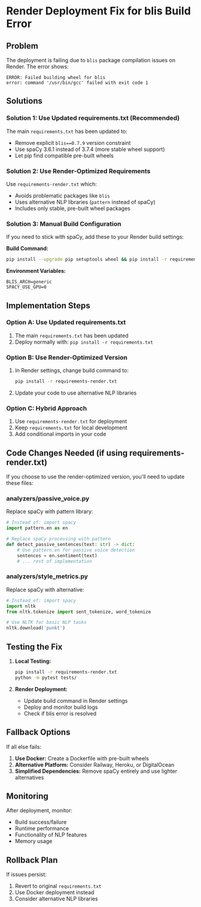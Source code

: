 # Render Deployment Fix for blis Build Error

## Problem
The deployment is failing due to `blis` package compilation issues on Render. The error shows:
```
ERROR: Failed building wheel for blis
error: command '/usr/bin/gcc' failed with exit code 1
```

## Solutions

### Solution 1: Use Updated requirements.txt (Recommended)
The main `requirements.txt` has been updated to:
- Remove explicit `blis==0.7.9` version constraint
- Use spaCy 3.6.1 instead of 3.7.4 (more stable wheel support)
- Let pip find compatible pre-built wheels

### Solution 2: Use Render-Optimized Requirements
Use `requirements-render.txt` which:
- Avoids problematic packages like `blis`
- Uses alternative NLP libraries (`pattern` instead of spaCy)
- Includes only stable, pre-built wheel packages

### Solution 3: Manual Build Configuration
If you need to stick with spaCy, add these to your Render build settings:

**Build Command:**
```bash
pip install --upgrade pip setuptools wheel && pip install -r requirements.txt
```

**Environment Variables:**
```
BLIS_ARCH=generic
SPACY_USE_GPU=0
```

## Implementation Steps

### Option A: Use Updated requirements.txt
1. The main `requirements.txt` has been updated
2. Deploy normally with: `pip install -r requirements.txt`

### Option B: Use Render-Optimized Version
1. In Render settings, change build command to:
   ```bash
   pip install -r requirements-render.txt
   ```
2. Update your code to use alternative NLP libraries

### Option C: Hybrid Approach
1. Use `requirements-render.txt` for deployment
2. Keep `requirements.txt` for local development
3. Add conditional imports in your code

## Code Changes Needed (if using requirements-render.txt)

If you choose to use the render-optimized version, you'll need to update these files:

### analyzers/passive_voice.py
Replace spaCy with pattern library:
```python
# Instead of: import spacy
import pattern.en as en

# Replace spaCy processing with pattern
def detect_passive_sentences(text: str) -> dict:
    # Use pattern.en for passive voice detection
    sentences = en.sentiment(text)
    # ... rest of implementation
```

### analyzers/style_metrics.py
Replace spaCy with alternative:
```python
# Instead of: import spacy
import nltk
from nltk.tokenize import sent_tokenize, word_tokenize

# Use NLTK for basic NLP tasks
nltk.download('punkt')
```

## Testing the Fix

1. **Local Testing:**
   ```bash
   pip install -r requirements-render.txt
   python -m pytest tests/
   ```

2. **Render Deployment:**
   - Update build command in Render settings
   - Deploy and monitor build logs
   - Check if blis error is resolved

## Fallback Options

If all else fails:

1. **Use Docker:** Create a Dockerfile with pre-built wheels
2. **Alternative Platform:** Consider Railway, Heroku, or DigitalOcean
3. **Simplified Dependencies:** Remove spaCy entirely and use lighter alternatives

## Monitoring

After deployment, monitor:
- Build success/failure
- Runtime performance
- Functionality of NLP features
- Memory usage

## Rollback Plan

If issues persist:
1. Revert to original `requirements.txt`
2. Use Docker deployment instead
3. Consider alternative NLP libraries
